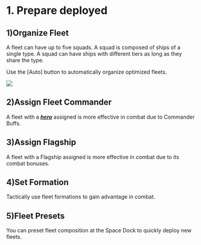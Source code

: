 # 1. Prepare deployed

## 1)Organize Fleet

 A fleet can have up to five squads. A squad is composed of ships of a single type. A squad can have ships with different tiers as long as they share the type.

Use the [Auto] button to automatically organize optimized fleets.

![](https://s3.ap-northeast-2.amazonaws.com/an2img/guide/501_001FleetSetAuto.png)



## 2)Assign Fleet Commander

 A fleet with a ***<u>hero</u>*** assigned is more effective in combat due to Commander Buffs.



## 3)Assign Flagship

 A fleet with a Flagship assigned is more effective in combat due to its combat bonuses.



## 4)Set Formation

 Tactically use fleet formations to gain advantage in combat.



## 5)Fleet Presets

 You can preset fleet composition at the Space Dock to quickly deploy new fleets.